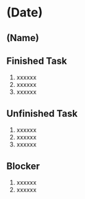 # (Date)
## (Name)
## Finished Task
1. xxxxxx
2. xxxxxx
3. xxxxxx
## Unfinished Task 
1. xxxxxx
2. xxxxxx
3. xxxxxx
## Blocker
1. xxxxxx
2. xxxxxx